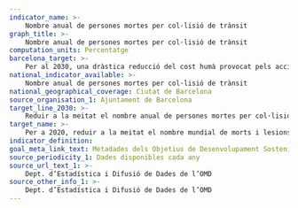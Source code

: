 ```yaml
---
indicator_name: >-
    Nombre anual de persones mortes per col·lisió de trànsit
graph_title: >-
    Nombre anual de persones mortes per col·lisió de trànsit
computation_units: Percentatge
barcelona_target: >-
    Per al 2030, una dràstica reducció del cost humà provocat pels accidents de trànsit 
national_indicator_available: >-
    Nombre anual de persones mortes per col·lisió de trànsit
national_geographical_coverage: Ciutat de Barcelona
source_organisation_1: Ajuntament de Barcelona
target_line_2030: >-
    Reduir a la meitat el nombre anual de persones mortes per col·lisió de trànsit respecte als valors del 2015: Menys de 12
target_name: >-
    Per a 2020, reduir a la meitat el nombre mundial de morts i lesions causats per accidents de trànsit
indicator_definition:
goal_meta_link_text: Metadades dels Objetius de Desenvolupament Sostenible de les Nacions Unides (pdf 894kB)
source_periodicity_1: Dades disponibles cada any 
source_url_text_1: >-
    Dept. d’Estadística i Difusió de Dades de l’OMD  
source_other_info_1: >-
    Dept. d’Estadística i Difusió de Dades de l’OMD 
---
```

